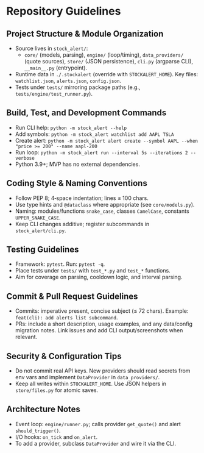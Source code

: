 # Repository Guidelines

## Project Structure & Module Organization
- Source lives in `stock_alert/`:
  - `core/` (models, parsing), `engine/` (loop/timing), `data_providers/` (quote sources),
    `store/` (JSON persistence), `cli.py` (argparse CLI), `__main__.py` (entrypoint).
- Runtime data in `./.stockalert` (override with `STOCKALERT_HOME`). Key files: `watchlist.json`, `alerts.json`, `config.json`.
- Tests under `tests/` mirroring package paths (e.g., `tests/engine/test_runner.py`).

## Build, Test, and Development Commands
- Run CLI help: `python -m stock_alert --help`
- Add symbols: `python -m stock_alert watchlist add AAPL TSLA`
- Create alert: `python -m stock_alert alert create --symbol AAPL --when "price >= 200" --name aapl-200`
- Run loop: `python -m stock_alert run --interval 5s --iterations 2 --verbose`
- Python 3.9+; MVP has no external dependencies.

## Coding Style & Naming Conventions
- Follow PEP 8; 4‑space indentation; lines ≤ 100 chars.
- Use type hints and `@dataclass` where appropriate (see `core/models.py`).
- Naming: modules/functions `snake_case`, classes `CamelCase`, constants `UPPER_SNAKE_CASE`.
- Keep CLI changes additive; register subcommands in `stock_alert/cli.py`.

## Testing Guidelines
- Framework: `pytest`. Run: `pytest -q`.
- Place tests under `tests/` with `test_*.py` and `test_*` functions.
- Aim for coverage on parsing, cooldown logic, and interval parsing.

## Commit & Pull Request Guidelines
- Commits: imperative present, concise subject (≤ 72 chars). Example: `feat(cli): add alerts list subcommand`.
- PRs: include a short description, usage examples, and any data/config migration notes. Link issues and add CLI output/screenshots when relevant.

## Security & Configuration Tips
- Do not commit real API keys. New providers should read secrets from env vars and implement `DataProvider` in `data_providers/`.
- Keep all writes within `STOCKALERT_HOME`. Use JSON helpers in `store/files.py` for atomic saves.

## Architecture Notes
- Event loop: `engine/runner.py`; calls provider `get_quote()` and alert `should_trigger()`.
- I/O hooks: `on_tick` and `on_alert`.
- To add a provider, subclass `DataProvider` and wire it via the CLI.

